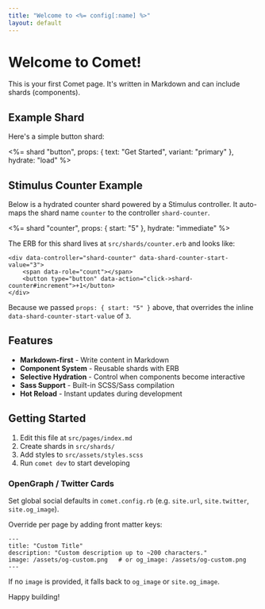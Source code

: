 ```yaml
---
title: "Welcome to <%= config[:name] %>"
layout: default
---
```


# Welcome to Comet!

This is your first Comet page. It's written in Markdown and can include shards (components).

## Example Shard

Here's a simple button shard:

<%= shard "button", props: { text: "Get Started", variant: "primary" }, hydrate: "load" %>

## Stimulus Counter Example

Below is a hydrated counter shard powered by a Stimulus controller. It auto-maps the shard name `counter` to the controller `shard-counter`.

<%= shard "counter", props: { start: "5" }, hydrate: "immediate" %>

The ERB for this shard lives at `src/shards/counter.erb` and looks like:

```
<div data-controller="shard-counter" data-shard-counter-start-value="3">
	<span data-role="count"></span>
	<button type="button" data-action="click->shard-counter#increment">+1</button>
</div>
```

Because we passed `props: { start: "5" }` above, that overrides the inline `data-shard-counter-start-value` of `3`.

## Features

- **Markdown-first** - Write content in Markdown
- **Component System** - Reusable shards with ERB
- **Selective Hydration** - Control when components become interactive
- **Sass Support** - Built-in SCSS/Sass compilation
- **Hot Reload** - Instant updates during development

## Getting Started

1. Edit this file at `src/pages/index.md`
2. Create shards in `src/shards/`
3. Add styles to `src/assets/styles.scss`
4. Run `comet dev` to start developing

### OpenGraph / Twitter Cards

Set global social defaults in `comet.config.rb` (e.g. `site.url`, `site.twitter`, `site.og_image`).

Override per page by adding front matter keys:

```
---
title: "Custom Title"
description: "Custom description up to ~200 characters."
image: /assets/og-custom.png   # or og_image: /assets/og-custom.png
---
```

If no `image` is provided, it falls back to `og_image` or `site.og_image`.

Happy building!
